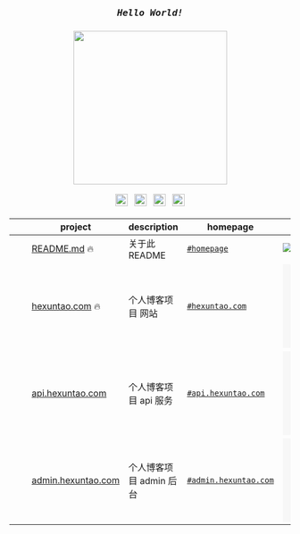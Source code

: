 


<h2></h2>

<h3 align="center">
  <i>
    <samp>
      Hello World! 
    </samp>
  </i>
</h3>

<h3 align="center">
  <img src="https://media.giphy.com/media/SWoSkN6DxTszqIKEqv/giphy.gif" height="275" />
</h3>


<p align="center">
  <a href="https://hexuntao.com"><img
    alt="blog"
    height="22px"
    src="https://p3-juejin.byteimg.com/tos-cn-i-k3u1fbpfcp/45684d8c7ffa47e7a46482a017be1897~tplv-k3u1fbpfcp-zoom-1.image"
  /></a>
  <span>&nbsp;</span>
  <a href="https://www.linkedin.com/in/hexuntao"><img
    alt="linkedin"
    height="22px"
    src="https://p3-juejin.byteimg.com/tos-cn-i-k3u1fbpfcp/1b0e81a1ed6f419a86966774ab921739~tplv-k3u1fbpfcp-zoom-1.image"
  /></a>
  <span>&nbsp;</span>
  <a href="https://www.youtube.com/@hexuntao2112"><img
    alt="youtube"
    height="22px"
    src="https://p3-juejin.byteimg.com/tos-cn-i-k3u1fbpfcp/68504aa6669045e9a6a1c44cfe09e99e~tplv-k3u1fbpfcp-zoom-1.image"
  /></a>
  <span>&nbsp;</span>
  <a href="https://juejin.cn/user/4068622145698077"><img
    alt="juejin"
    height="22px"
    src="https://p3-juejin.byteimg.com/tos-cn-i-k3u1fbpfcp/3a0c7bd0ac1f4356ba621f5c8464b7e4~tplv-k3u1fbpfcp-zoom-1.image"
  /></a>
</p>


<h4></h4>

  
| &nbsp; | project | description | homepage | last commit | version
| --- | --- | --- | --- | --- | --- 
| <a href="https://docs.github.com/en/account-and-profile/setting-up-and-managing-your-github-profile/customizing-your-profile/managing-your-profile-readme#gh-light-mode-only"><img src="https://p3-juejin.byteimg.com/tos-cn-i-k3u1fbpfcp/36583021146a4b16b259d664391503cb~tplv-k3u1fbpfcp-zoom-1.image" height="16px" /></a><a href="https://docs.github.com/en/account-and-profile/setting-up-and-managing-your-github-profile/customizing-your-profile/managing-your-profile-readme#gh-dark-mode-only"><img src="https://p3-juejin.byteimg.com/tos-cn-i-k3u1fbpfcp/7e99c14adc0142bf966b7ea6154afd1f~tplv-k3u1fbpfcp-zoom-1.image" height="16px" /></a> | [README.md]([https://github.com/hexuntao/hexuntao/README.md](https://github.com/hexuntao/hexuntao/blob/main/README.md)) 🔥| 关于此 README | [`#homepage`](https://github.hexuntao/hexuntao/readme-md)  | [![GitHub last commit](https://img.shields.io/github/last-commit/hexuntao/hexuntao?style=flat&label=last)](https://github.com/hexuntao/hexuntao/commits) | -
| <a href="https://github.com/veactjs"><img src="https://cdn.jsdelivr.net/gh/surmon-china/surmon-china@main/icons/veact.svg" height="14px" /></a> | [hexuntao.com](https://github.com/hexuntao/hexuntao.com) 🔥 | 个人博客项目 网站 | [`#hexuntao.com`](https://hexuntao.com) | [![GitHub last commit](https://img.shields.io/github/last-commit/hexuntao/hexuntao.com?style=flat&label=last)](https://github.com/hexuntao/hexuntao.com/commits) | ![GitHub package version](https://img.shields.io/github/package-json/v/hexuntao/hexuntao.com/main?style=flat&label=&labelColor=555&logo=github)
| <a href="https://github.com/nestjs"><img src="https://cdn.jsdelivr.net/gh/surmon-china/surmon-china@main/icons/nestjs.svg" height="15px" /></a> | [api.hexuntao.com](https://github.com/hexuntao/api.hexuntao.com) | 个人博客项目 api 服务 | [`#api.hexuntao.com`](https://api.hexuntao.com) | [![GitHub last commit](https://img.shields.io/github/last-commit/hexuntao/api.hexuntao.com?style=flat&label=last)](https://github.com/hexuntao/api.hexuntao.com/commits) | ![GitHub package version](https://img.shields.io/github/package-json/v/hexuntao/api.hexuntao.com/main?style=flat&label=&labelColor=555&logo=github)
| <a href="https://github.com/veactjs"><img src="https://cdn.jsdelivr.net/gh/surmon-china/surmon-china@main/icons/veact.svg" height="14px" /></a> | [admin.hexuntao.com](https://github.com/hexuntao/admin.hexuntao.com) | 个人博客项目 admin 后台 | [`#admin.hexuntao.com`](https://admin.hexuntao.com) | [![GitHub last commit](https://img.shields.io/github/last-commit/hexuntao/admin.hexuntao.com?style=flat&label=last)](https://github.com/hexuntao/admin.hexuntao.com/commits) | -


